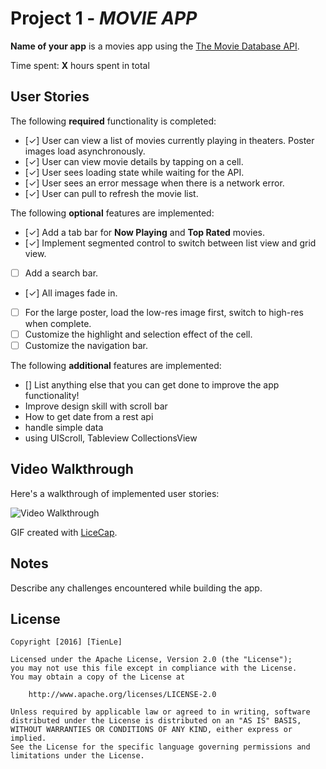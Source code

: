 # Project 1 - *MOVIE APP*

**Name of your app** is a movies app using the [The Movie Database API](http://docs.themoviedb.apiary.io/#).

Time spent: **X** hours spent in total

## User Stories

The following **required** functionality is completed:

- [✓] User can view a list of movies currently playing in theaters. Poster images load asynchronously.
- [✓] User can view movie details by tapping on a cell.
- [✓] User sees loading state while waiting for the API.
- [✓] User sees an error message when there is a network error.
- [✓] User can pull to refresh the movie list.

The following **optional** features are implemented:

- [✓] Add a tab bar for **Now Playing** and **Top Rated** movies.
- [✓] Implement segmented control to switch between list view and grid view.
- [ ] Add a search bar.
- [✓] All images fade in.
- [ ] For the large poster, load the low-res image first, switch to high-res when complete.
- [ ] Customize the highlight and selection effect of the cell.
- [ ] Customize the navigation bar.

The following **additional** features are implemented:

- [] List anything else that you can get done to improve the app functionality!
- Improve design skill with scroll bar 
- How to get date from a rest api 
- handle simple data 
- using UIScroll, Tableview CollectionsView

## Video Walkthrough

Here's a walkthrough of implemented user stories:

<img src='http://i.imgur.com/gGj3VqB.gif' title='Video Walkthrough' width='' alt='Video Walkthrough' />

GIF created with [LiceCap](http://www.cockos.com/licecap/).

## Notes

Describe any challenges encountered while building the app.


## License

    Copyright [2016] [TienLe]

    Licensed under the Apache License, Version 2.0 (the "License");
    you may not use this file except in compliance with the License.
    You may obtain a copy of the License at

        http://www.apache.org/licenses/LICENSE-2.0

    Unless required by applicable law or agreed to in writing, software
    distributed under the License is distributed on an "AS IS" BASIS,
    WITHOUT WARRANTIES OR CONDITIONS OF ANY KIND, either express or implied.
    See the License for the specific language governing permissions and
    limitations under the License.

